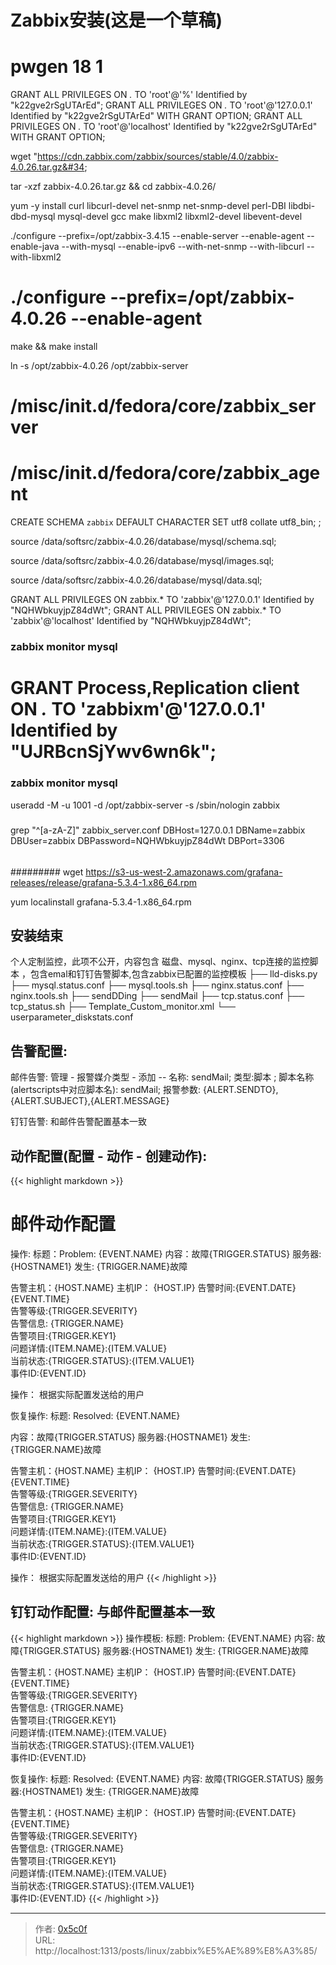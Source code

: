 # Zabbix安装(这是一个草稿)


#  pwgen 18 1
GRANT ALL PRIVILEGES ON *.* TO &#39;root&#39;@&#39;%&#39;  Identified by &#34;k22gve2rSgUTArEd&#34;;
GRANT ALL PRIVILEGES ON *.* TO &#39;root&#39;@&#39;127.0.0.1&#39;  Identified by &#34;k22gve2rSgUTArEd&#34; WITH GRANT OPTION;
GRANT ALL PRIVILEGES ON *.* TO &#39;root&#39;@&#39;localhost&#39;  Identified by &#34;k22gve2rSgUTArEd&#34; WITH GRANT OPTION;

wget &#34;https://cdn.zabbix.com/zabbix/sources/stable/4.0/zabbix-4.0.26.tar.gz&#34;

tar -xzf zabbix-4.0.26.tar.gz &amp;&amp; cd zabbix-4.0.26/

yum -y install curl libcurl-devel net-snmp net-snmp-devel perl-DBI libdbi-dbd-mysql mysql-devel gcc make libxml2 libxml2-devel libevent-devel

./configure --prefix=/opt/zabbix-3.4.15 --enable-server --enable-agent --enable-java --with-mysql --enable-ipv6 --with-net-snmp --with-libcurl --with-libxml2


# ./configure --prefix=/opt/zabbix-4.0.26 --enable-agent

make &amp;&amp; make install

ln -s /opt/zabbix-4.0.26 /opt/zabbix-server


# /misc/init.d/fedora/core/zabbix_server	 
# /misc/init.d/fedora/core/zabbix_agent


CREATE SCHEMA `zabbix` DEFAULT CHARACTER SET utf8 collate utf8_bin;  ;

source /data/softsrc/zabbix-4.0.26/database/mysql/schema.sql;

source /data/softsrc/zabbix-4.0.26/database/mysql/images.sql;

source /data/softsrc/zabbix-4.0.26/database/mysql/data.sql;

GRANT ALL PRIVILEGES ON zabbix.* TO &#39;zabbix&#39;@&#39;127.0.0.1&#39;  Identified by &#34;NQHWbkuyjpZ84dWt&#34;;
GRANT ALL PRIVILEGES ON zabbix.* TO &#39;zabbix&#39;@&#39;localhost&#39;  Identified by &#34;NQHWbkuyjpZ84dWt&#34;;



### zabbix monitor mysql 
# GRANT Process,Replication client ON *.* TO &#39;zabbixm&#39;@&#39;127.0.0.1&#39;  Identified by &#34;UJRBcnSjYwv6wn6k&#34;;
### zabbix monitor mysql 


useradd -M -u 1001 -d /opt/zabbix-server -s /sbin/nologin zabbix

#####
grep &#34;^[a-zA-Z]&#34; zabbix_server.conf
DBHost=127.0.0.1
DBName=zabbix
DBUser=zabbix
DBPassword=NQHWbkuyjpZ84dWt
DBPort=3306
######

#########
wget https://s3-us-west-2.amazonaws.com/grafana-releases/release/grafana-5.3.4-1.x86_64.rpm 

yum localinstall grafana-5.3.4-1.x86_64.rpm 

## 安装结束 
个人定制监控，此项不公开，内容包含 磁盘、mysql、nginx、tcp连接的监控脚本 ，包含emal和钉钉告警脚本,包含zabbix已配置的监控模板
├── lld-disks.py
├── mysql.status.conf
├── mysql.tools.sh
├── nginx.status.conf
├── nginx.tools.sh
├── sendDDing
├── sendMail
├── tcp.status.conf
├── tcp_status.sh
├── Template_Custom_monitor.xml
└── userparameter_diskstats.conf

## 告警配置: 
邮件告警: 管理 - 报警媒介类型 - 添加 -- 名称: sendMail; 类型:脚本 ; 脚本名称(alertscripts中对应脚本名): sendMail; 报警参数: {ALERT.SENDTO},{ALERT.SUBJECT},{ALERT.MESSAGE}

钉钉告警: 和邮件告警配置基本一致 

## 动作配置(配置 - 动作 - 创建动作): 
{{&lt; highlight markdown &gt;}}
# 邮件动作配置
操作: 
标题：Problem: {EVENT.NAME}
内容：故障{TRIGGER.STATUS} 服务器:{HOSTNAME1} 发生: {TRIGGER.NAME}故障 

告警主机：{HOST.NAME}
主机IP： {HOST.IP}
告警时间:{EVENT.DATE} {EVENT.TIME}  
告警等级:{TRIGGER.SEVERITY}  
告警信息: {TRIGGER.NAME}  
告警项目:{TRIGGER.KEY1}  
问题详情:{ITEM.NAME}:{ITEM.VALUE}  
当前状态:{TRIGGER.STATUS}:{ITEM.VALUE1}  
事件ID:{EVENT.ID}

操作： 根据实际配置发送给的用户 



恢复操作: 
标题: Resolved: {EVENT.NAME}

内容：故障{TRIGGER.STATUS} 服务器:{HOSTNAME1} 发生: {TRIGGER.NAME}故障 

告警主机：{HOST.NAME}
主机IP： {HOST.IP}
告警时间:{EVENT.DATE} {EVENT.TIME}  
告警等级:{TRIGGER.SEVERITY}  
告警信息: {TRIGGER.NAME}  
告警项目:{TRIGGER.KEY1}  
问题详情:{ITEM.NAME}:{ITEM.VALUE}  
当前状态:{TRIGGER.STATUS}:{ITEM.VALUE1}  
事件ID:{EVENT.ID}

操作： 根据实际配置发送给的用户 
{{&lt; /highlight &gt;}}



## 钉钉动作配置: 与邮件配置基本一致 
{{&lt; highlight markdown &gt;}}
操作模板: 
标题: Problem: {EVENT.NAME}
内容: 
故障{TRIGGER.STATUS} 服务器:{HOSTNAME1} 发生: {TRIGGER.NAME}故障 

告警主机：{HOST.NAME}
主机IP： {HOST.IP}
告警时间:{EVENT.DATE} {EVENT.TIME}  
告警等级:{TRIGGER.SEVERITY}  
告警信息: {TRIGGER.NAME}  
告警项目:{TRIGGER.KEY1}  
问题详情:{ITEM.NAME}:{ITEM.VALUE}  
当前状态:{TRIGGER.STATUS}:{ITEM.VALUE1}  
事件ID:{EVENT.ID}

恢复操作: 
标题: Resolved: {EVENT.NAME}
内容: 
故障{TRIGGER.STATUS} 服务器:{HOSTNAME1} 发生: {TRIGGER.NAME}故障 

告警主机：{HOST.NAME}
主机IP： {HOST.IP}
告警时间:{EVENT.DATE} {EVENT.TIME}  
告警等级:{TRIGGER.SEVERITY}  
告警信息: {TRIGGER.NAME}  
告警项目:{TRIGGER.KEY1}  
问题详情:{ITEM.NAME}:{ITEM.VALUE}  
当前状态:{TRIGGER.STATUS}:{ITEM.VALUE1}  
事件ID:{EVENT.ID}
{{&lt; /highlight &gt;}}


---

> 作者: [0x5c0f](https://blog.0x5c0f.cc)  
> URL: http://localhost:1313/posts/linux/zabbix%E5%AE%89%E8%A3%85/  

